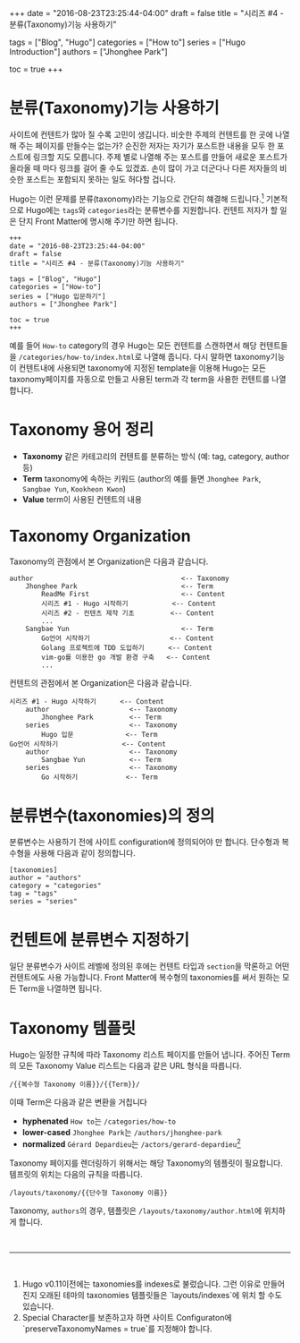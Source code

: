+++
date = "2016-08-23T23:25:44-04:00"
draft = false
title = "시리즈 #4 - 분류(Taxonomy)기능 사용하기"

tags = ["Blog", "Hugo"]
categories = ["How to"]
series = ["Hugo Introduction"]
authors = ["Jhonghee Park"]

toc = true
+++

# 분류(Taxonomy)기능 사용하기

사이트에 컨텐트가 많아 질 수록 고민이 생깁니다. 비숫한 주제의 컨텐트를 한 곳에 나열해 주는 페이지를 만들수는 없는가? 순진한 저자는 자기가 포스트한 내용을 모두 한 포스트에 링크할 지도 모릅니다. 주제 별로 나열해 주는 포스트를 만들어 새로운 포스트가 올라올 때 마다 링크를 걸어 줄 수도 있겠죠. 손이 많이 가고 더군다나 다른 저자들의 비슷한 포스트는 포함되지 못하는 일도 허다할 겁니다.

Hugo는 이런 문제를 분류(taxonomy)라는 기능으로 간단히 햬결해 드립니다.<a href="#footnote-1"><sup>1</sup></a> 기본적으로 Hugo에는 `tags`와 `categories`라는 분류변수를 지원합니다. 컨텐트 저자가 할 일은 단지 Front Matter에 명시해 주기만 하면 됩니다.

```
+++
date = "2016-08-23T23:25:44-04:00"
draft = false
title = "시리즈 #4 - 분류(Taxonomy)기능 사용하기"

tags = ["Blog", "Hugo"]
categories = ["How-to"]
series = ["Hugo 입문하기"]
authors = ["Jhonghee Park"]

toc = true
+++
```
예를 들어 `How-to` category의 경우 Hugo는 모든 컨텐트를 스캔하면서 해당 컨텐트들을 `/categories/how-to/index.html`로 나열해 줍니다. 다시 말하면 taxonomy기능이 컨텐트내에 사용되면 taxonomy에 지정된 template을 이용해 Hugo는 모든 taxonomy페이지를 자동으로 만들고 사용된 term과 각 term을 사용한 컨텐트를 나열합니다.

# Taxonomy 용어 정리

* **Taxonomy** 같은 카테고리의 컨텐트를 분류하는 방식 (예: tag, category, author 등)
* **Term** taxonomy에 속하는 키워드 (author의 예를 들면 `Jhonghee Park`, `Sangbae Yun`, `Kookheon Kwon`)
* **Value** term이 사용된 컨텐트의 내용

# Taxonomy Organization
Taxonomy의 관점에서 본 Organization은 다음과 같습니다.
``` ascii
author                                     <-- Taxonomy
    Jhonghee Park                          <-- Term
        ReadMe First                       <-- Content
        시리즈 #1 - Hugo 시작하기           <-- Content
        시리즈 #2 - 컨텐츠 제작 기초         <-- Content
        ...
    Sangbae Yun                            <-- Term
        Go언어 시작하기                    <-- Content
        Golang 프로젝트에 TDD 도입하기      <-- Content
        vim-go를 이용한 go 개발 환경 구축   <-- Content
        ...
```

컨텐트의 관점에서 본 Organization은 다음과 같습니다.
``` ascii
시리즈 #1 - Hugo 시작하기      <-- Content
    author                    <-- Taxonomy
        Jhonghee Park         <-- Term
    series                    <-- Taxonomy
        Hugo 입문             <-- Term
Go언어 시작하기                <-- Content
    author                    <-- Taxonomy
        Sangbae Yun           <-- Term
    series                    <-- Taxonomy
        Go 시작하기            <-- Term
```

# 분류변수(taxonomies)의 정의

분류변수는 사용하기 전에 사이트 configuration에 정의되어야 만 합니다. 단수형과 복수형을 사용해 다음과 같이 정의합니다.

```
[taxonomies]
author = "authors"
category = "categories"
tag = "tags"
series = "series"
```

# 컨텐트에 분류변수 지정하기

일단 분류변수가 사이트 레벨에 정의된 후에는 컨텐트 타입과 `section`을 막론하고 어떤 컨텐트에도 사용 가능합니다. Front Matter에 복수형의 taxonomies를 써서 원하는 모든 Term을 나열하면 됩니다.

# Taxonomy 템플릿

Hugo는 일정한 규칙에 따라 Taxonomy 리스트 페이지를 만들어 냅니다. 주어진 Term의 모든 Taxonomy Value 리스트는 다음과 같은 URL 형식을 따릅니다.

```
/{{복수형 Taxonomy 이름}}/{{Term}}/
```

이때 Term은 다음과 같은 변환을 거칩니다

  * **hyphenated** `How to`는 `/categories/how-to`
  * **lower-cased** `Jhonghee Park`는 `/authors/jhonghee-park`
  * **normalized** `Gérard Depardieu`는 `/actors/gerard-depardieu`<a href="#footnote-2"><sup>2</sup></a>

Taxonomy 페이지를 렌더링하기 위해서는 해당 Taxonomy의 템플릿이 필요합니다. 템프릿의 위치는 다음의 규칙을 따릅니다.

```
/layouts/taxonomy/{{단수형 Taxonomy 이름}}
```

Taxonomy, `authors`의 경우, 템플릿은 `/layouts/taxonomy/author.html`에 위치하게 합니다.



<br/>
<hr/>
<br/>
<ol>
  <li><a id="footnote-1"></a>Hugo v0.11이전에는 taxonomies를 indexes로 불렀습니다. 그런 이유로 만들어 진지 오래된 테마의 taxonomies 템플릿들은 `layouts/indexes`에 위치 할 수도 있습니다.</li>
  <li>Special Character를 보존하고자 하면 사이트 Configuraton에 `preserveTaxonomyNames = true`를 지정해야 합니다.</li>
</ol>
<br/>
<br/>
